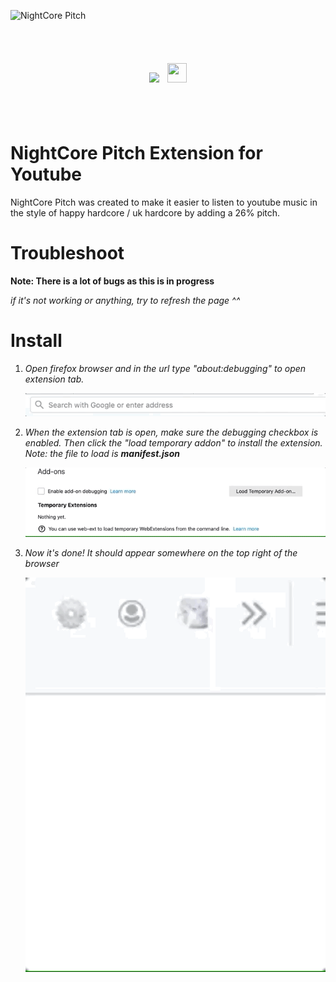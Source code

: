 ![NightCore Pitch](https://user-images.githubusercontent.com/17789092/60771603-6cf8ce00-a09f-11e9-8011-c2c0798a5c9b.png)

<center>
<div style="text-align:center; padding: 40px;">
<p align="center">
<img src="https://img.shields.io/github/languages/code-size/nguyen17/NightCorePitch.svg?color=%23C686DE&style=for-the-badge" />
<img src="https://design.firefox.com/product-identity/firefox/firefox/firefox-logo.png" width="31" height="31" style="padding-left: 10px"/></p>

</div>
</center>

# NightCore Pitch Extension for Youtube

NightCore Pitch was created to make it easier to listen to youtube music in the style of happy hardcore / uk hardcore by adding a 26% pitch.

# Troubleshoot

**Note: There is a lot of bugs as this is in progress**

_if it's not working or anything, try to refresh the page ^^_

# Install

1. _Open firefox browser and in the url type "about:debugging" to open extension tab._

   ![](step0.gif)

2. _When the extension tab is open, make sure the debugging checkbox is enabled. Then click the "load temporary addon" to install the extension. Note: the file to load is <strong>manifest.json</strong>_

   ![](step1.gif)

3. _Now it's done! It should appear somewhere on the top right of the browser_

   ![](step2.gif)
